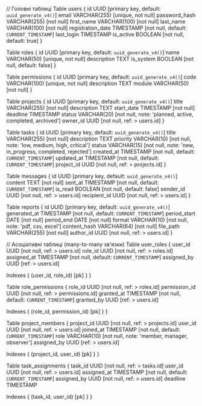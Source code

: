 // Головні таблиці
Table users {
  id UUID [primary key, default: `uuid_generate_v4()`]
  email VARCHAR(255) [unique, not null]
  password_hash VARCHAR(255) [not null]
  first_name VARCHAR(100) [not null]
  last_name VARCHAR(100) [not null]
  registration_date TIMESTAMP [not null, default: `CURRENT_TIMESTAMP`]
  last_login TIMESTAMP
  is_active BOOLEAN [not null, default: true]
}

Table roles {
  id UUID [primary key, default: `uuid_generate_v4()`]
  name VARCHAR(50) [unique, not null]
  description TEXT
  is_system BOOLEAN [not null, default: false]
}

Table permissions {
  id UUID [primary key, default: `uuid_generate_v4()`]
  code VARCHAR(100) [unique, not null]
  description TEXT
  module VARCHAR(50) [not null]
}

Table projects {
  id UUID [primary key, default: `uuid_generate_v4()`]
  title VARCHAR(255) [not null]
  description TEXT
  start_date TIMESTAMP [not null]
  deadline TIMESTAMP
  status VARCHAR(20) [not null, note: 'planned, active, completed, archived']
  owner_id UUID [not null, ref: > users.id]
}

Table tasks {
  id UUID [primary key, default: `uuid_generate_v4()`]
  title VARCHAR(255) [not null]
  description TEXT
  priority VARCHAR(10) [not null, note: 'low, medium, high, critical']
  status VARCHAR(15) [not null, note: 'new, in_progress, completed, rejected']
  created_at TIMESTAMP [not null, default: `CURRENT_TIMESTAMP`]
  updated_at TIMESTAMP [not null, default: `CURRENT_TIMESTAMP`]
  project_id UUID [not null, ref: > projects.id]
}

Table messages {
  id UUID [primary key, default: `uuid_generate_v4()`]
  content TEXT [not null]
  sent_at TIMESTAMP [not null, default: `CURRENT_TIMESTAMP`]
  is_read BOOLEAN [not null, default: false]
  sender_id UUID [not null, ref: > users.id]
  recipient_id UUID [not null, ref: > users.id]
}

Table reports {
  id UUID [primary key, default: `uuid_generate_v4()`]
  generated_at TIMESTAMP [not null, default: `CURRENT_TIMESTAMP`]
  period_start DATE [not null]
  period_end DATE [not null]
  format VARCHAR(10) [not null, note: 'pdf, csv, excel']
  content_hash VARCHAR(64) [not null]
  file_path VARCHAR(255) [not null]
  author_id UUID [not null, ref: > users.id]
}

// Асоціативні таблиці (many-to-many зв'язки)
Table user_roles {
  user_id UUID [not null, ref: > users.id]
  role_id UUID [not null, ref: > roles.id]
  assigned_at TIMESTAMP [not null, default: `CURRENT_TIMESTAMP`]
  assigned_by UUID [ref: > users.id]
  
  Indexes {
    (user_id, role_id) [pk]
  }
}

Table role_permissions {
  role_id UUID [not null, ref: > roles.id]
  permission_id UUID [not null, ref: > permissions.id]
  granted_at TIMESTAMP [not null, default: `CURRENT_TIMESTAMP`]
  granted_by UUID [ref: > users.id]
  
  Indexes {
    (role_id, permission_id) [pk]
  }
}

Table project_members {
  project_id UUID [not null, ref: > projects.id]
  user_id UUID [not null, ref: > users.id]
  joined_at TIMESTAMP [not null, default: `CURRENT_TIMESTAMP`]
  role VARCHAR(10) [not null, note: 'member, manager, observer']
  assigned_by UUID [ref: > users.id]
  
  Indexes {
    (project_id, user_id) [pk]
  }
}

Table task_assignments {
  task_id UUID [not null, ref: > tasks.id]
  user_id UUID [not null, ref: > users.id]
  assigned_at TIMESTAMP [not null, default: `CURRENT_TIMESTAMP`]
  assigned_by UUID [not null, ref: > users.id]
  deadline TIMESTAMP
  
  Indexes {
    (task_id, user_id) [pk]
  }
}